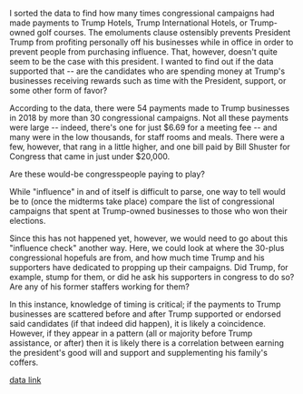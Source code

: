 I sorted the data to find how many times congressional campaigns had made payments to Trump Hotels, Trump International Hotels, or Trump-owned golf courses. The emoluments clause ostensibly prevents President Trump from profiting personally off his businesses while in office in order to prevent people from purchasing influence. That, however, doesn't quite seem to be the case with this president. I wanted to find out if the data supported that -- are the candidates who are spending money at Trump's businesses receiving rewards such as time with the President, support, or some other form of favor? 

According to the data, there were 54 payments made to Trump businesses in 2018 by more than 30 congressional campaigns. Not all these payments were large -- indeed, there's one for just $6.69 for a meeting fee -- and many were in the low thousands, for staff rooms and meals. There were a few, however, that rang in a little higher, and one bill paid by Bill Shuster for Congress that came in just under $20,000.

Are these would-be congresspeople paying to play? 

While "influence" in and of itself is difficult to parse, one way to tell would be to (once the midterms take place) compare the list of congressional campaigns that spent at Trump-owned businesses to those who won their elections. 

Since this has not happened yet, however, we would need to go about this "influence check" another way. Here, we could look at where the 30-plus congressional hopefuls are from, and how much time Trump and his supporters have dedicated to propping up their campaigns. Did Trump, for example, stump for them, or did he ask his supporters in congress to do so? Are any of his former staffers working for them? 

In this instance, knowledge of timing is critical; if the payments to Trump businesses are scattered before and after Trump supported or endorsed said candidates (if that indeed did happen), it is likely a coincidence. However, if they appear in a pattern (all or majority before Trump assistance, or after) then it is likely there is a correlation between earning the president's good will and support and supplementing his family's coffers.

[data link](https://docs.google.com/spreadsheets/d/1yqXHPbkQIXoZxT57nz1nFkB65nJ-XTvooJzTrVLvZ3U/edit?usp=sharing)
